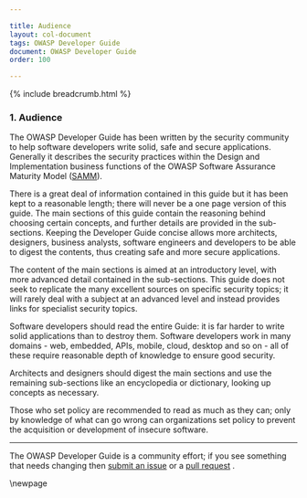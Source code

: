 ```yaml
---

title: Audience
layout: col-document
tags: OWASP Developer Guide
document: OWASP Developer Guide
order: 100

---
```


{% include breadcrumb.html %}

### 1. Audience

The OWASP Developer Guide has been written by the security community to help software developers write solid,
safe and secure applications.
Generally it describes the security practices within the Design and Implementation business functions
of the OWASP Software Assurance Maturity Model ([SAMM][samm]).

There is a great deal of information contained in this guide but it has been kept to a reasonable length;
there will never be a one page version of this guide.
The main sections of this guide contain the reasoning behind choosing certain concepts,
and further details are provided in the sub-sections.
Keeping the Developer Guide concise allows more architects, designers, business analysts,
software engineers and developers to be able to digest the contents, thus creating safe and more secure applications.

The content of the main sections is aimed at an introductory level,
with more advanced detail contained in the sub-sections.
This guide does not seek to replicate the many excellent sources on specific security topics;
it will rarely deal with a subject at an advanced level and instead provides links for specialist security topics.

Software developers should read the entire Guide: it is far harder to write solid applications than to destroy them.
Software developers work in many domains - web, embedded, APIs, mobile, cloud, desktop and so on -
all of these require reasonable depth of knowledge to ensure good security.

Architects and designers should digest the main sections
and use the remaining sub-sections like an encyclopedia or dictionary, looking up concepts as necessary.

Those who set policy are recommended to read as much as they can;
only by knowledge of what can go wrong can organizations set policy
to prevent the acquisition or development of insecure software.

----

The OWASP Developer Guide is a community effort; if you see something that needs changing
then [submit an issue][issue01] or a [pull request][pr] .

[issue01]: https://github.com/OWASP/www-project-developer-guide/issues/new?labels=enhancement&template=request.md&title=Update:%2001-audience
[pr]: https://github.com/OWASP/www-project-developer-guide/pulls
[samm]: https://owaspsamm.org/about/

\newpage
